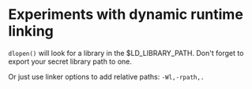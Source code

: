 # Experiments with dynamic runtime linking

`dlopen()` will look for a library in the $LD_LIBRARY_PATH.
Don't forget to export your secret library path to one.

Or just use linker options to add relative paths: `-Wl,-rpath,.`
